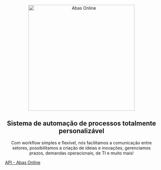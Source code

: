 <p align="center">
  <a text-decoration="none" href="https://abas.online">
    <img
      alt="Abas Online"
      src="https://abas.online/wp-content/themes/abas/images/marca-abas-positiva.svg?raw=true"
      width="350px" />
  </a>
</p>
<h2 align="center">Sistema de automação de processos totalmente personalizável</h2>
<p align="center">Com workflow simples e flexível, nós facilitamos a comunicação entre setores, possibilitamos a criação de ideias e inovações, gerenciamos prazos, demandas operacionais, de TI e muito mais!</p>
<a text-decoration="none" href="https://documenter.getpostman.com/view/7216987/Uz59MzBH">API - Abas Online</a>





